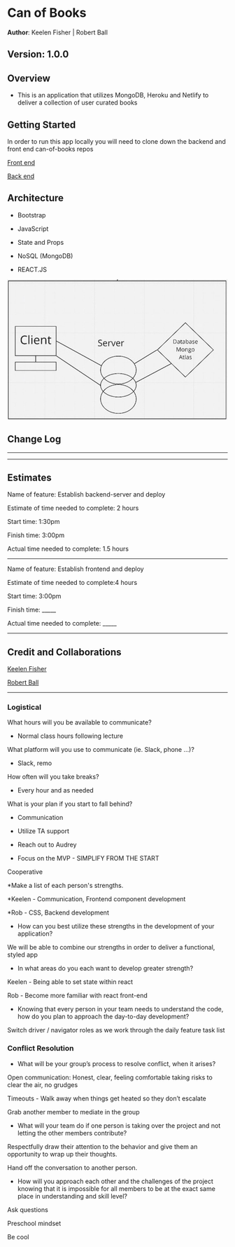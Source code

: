 # Can of Books

 **Author**: Keelen Fisher | Robert Ball

## **Version**: 1.0.0

## Overview

* This is an application that utilizes MongoDB, Heroku and Netlify to deliver a collection of user curated books

## Getting Started

In order to run this app locally you will need to clone down the backend and front end can-of-books repos

[Front end](https://github.com/Keelen-Fisher/can-of-books-frontend)

[Back end](https://github.com/RDBALL/can-of-books-backend)

## Architecture

* Bootstrap

* JavaScript

* State and Props

* NoSQL (MongoDB)

* REACT.JS

![lab11](./img/Lab11.jpg)

## Change Log

---

---
## Estimates

Name of feature: Establish backend-server and deploy

Estimate of time needed to complete: 2 hours

Start time: 1:30pm

Finish time: 3:00pm

Actual time needed to complete: 1.5 hours

---

Name of feature: Establish frontend and deploy

Estimate of time needed to complete:4 hours

Start time: 3:00pm

Finish time: _____

Actual time needed to complete: _____

---

## Credit and Collaborations

[Keelen Fisher](https://github.com/Keelen-Fisher)

[Robert Ball](https://github.com/RDBALL)

---

### Logistical

What hours will you be available to communicate?

* Normal class hours following lecture

What platform will you use to communicate (ie. Slack, phone …)?

* Slack, remo

How often will you take breaks?

* Every hour and as needed

What is your plan if you start to fall behind?

* Communication

* Utilize TA support

* Reach out to Audrey

* Focus on the MVP - SIMPLIFY FROM THE START

Cooperative

*Make a list of each person's strengths.

*Keelen - Communication, Frontend component development

*Rob - CSS, Backend development

* How can you best utilize these strengths in the development of your application?

We will be able to combine our strengths in order to deliver a functional, styled app

* In what areas do you each want to develop greater strength?

Keelen - Being able to set state within react

Rob - Become more familiar with react front-end

* Knowing that every person in your team needs to understand the code, how do you plan to approach the day-to-day development?

Switch driver / navigator roles as we work through the daily feature task list

### Conflict Resolution

* What will be your group’s process to resolve conflict, when it arises?

Open communication: Honest, clear, feeling comfortable taking risks to clear the air, no grudges

Timeouts - Walk away when things get heated so they don’t escalate

Grab another member to mediate in the group

* What will your team do if one person is taking over the project and not letting the other members contribute?

Respectfully draw their attention to the behavior and give them an opportunity to wrap up their thoughts.

Hand off the conversation to another person.

* How will you approach each other and the challenges of the project knowing that it is impossible for all members to be at the exact same place in understanding and skill level?

Ask questions

Preschool mindset

Be cool
